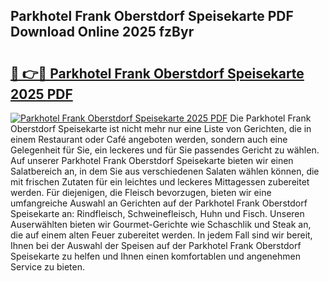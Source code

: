 ## Parkhotel Frank Oberstdorf Speisekarte PDF Download Online 2025 fzByr

# <h2><a href="http://gc5yrs.nevu.top/?p=Parkhotel+Frank+Oberstdorf+Speisekarte">🔗 👉🔴 Parkhotel Frank Oberstdorf Speisekarte 2025 PDF</a></h2>

[![Parkhotel Frank Oberstdorf Speisekarte 2025 PDF](https://i.imgur.com/dBaPXMq.png)](http://gc5yrs.nevu.top/?p=Parkhotel+Frank+Oberstdorf+Speisekarte)
Die Parkhotel Frank Oberstdorf Speisekarte ist nicht mehr nur eine Liste von Gerichten, die in einem Restaurant oder Café angeboten werden, sondern auch eine Gelegenheit für Sie, ein leckeres und für Sie passendes Gericht zu wählen. Auf unserer Parkhotel Frank Oberstdorf Speisekarte bieten wir einen Salatbereich an, in dem Sie aus verschiedenen Salaten wählen können, die mit frischen Zutaten für ein leichtes und leckeres Mittagessen zubereitet werden. Für diejenigen, die Fleisch bevorzugen, bieten wir eine umfangreiche Auswahl an Gerichten auf der Parkhotel Frank Oberstdorf Speisekarte an: Rindfleisch, Schweinefleisch, Huhn und Fisch. Unseren Auserwählten bieten wir Gourmet-Gerichte wie Schaschlik und Steak an, die auf einem alten Feuer zubereitet werden. In jedem Fall sind wir bereit, Ihnen bei der Auswahl der Speisen auf der Parkhotel Frank Oberstdorf Speisekarte zu helfen und Ihnen einen komfortablen und angenehmen Service zu bieten.
